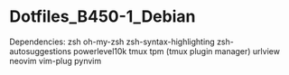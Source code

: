 # Dotfiles_B450-1_Debian

Dependencies:
zsh
oh-my-zsh
zsh-syntax-highlighting
zsh-autosuggestions
powerlevel10k
tmux
tpm (tmux plugin manager)
urlview
neovim
vim-plug
pynvim